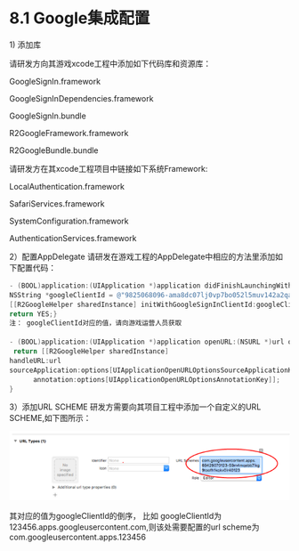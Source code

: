 # 8.1 Google集成配置

1\) 添加库

请研发方向其游戏xcode工程中添加如下代码库和资源库：

 GoogleSignIn.framework 

GoogleSignInDependencies.framework 

GoogleSignIn.bundle

 R2GoogleFramework.framework 

R2GoogleBundle.bundle 

请研发方在其xcode工程项目中链接如下系统Framework:

 LocalAuthentication.framework 

SafariServices.framework

SystemConfiguration.framework

 AuthenticationServices.framework

2）配置AppDelegate 请研发在游戏工程的AppDelegate中相应的方法里添加如下配置代码：

```objectivec
- (BOOL)application:(UIApplication *)application didFinishLaunchingWithOptions:(NSDictionary *)launchOptions {        
NSString *googleClientId = @"9825068096-ama8dc07lj0vp7bo052l5muv142a2qas.apps.googleusercontent.com";     
[[R2GoogleHelper sharedInstance] initWithGoogleSignInClientId:googleClientId];                    
return YES;}
注： googleClientId对应的值，请向游戏运营人员获取

- (BOOL)application:(UIApplication *)application openURL:(NSURL *)url options:(NSDictionary<UIApplicationOpenURLOptionsKey,id> *)options {    
 return [[R2GoogleHelper sharedInstance]
handleURL:url   
sourceApplication:options[UIApplicationOpenURLOptionsSourceApplicationKey]                      
      annotation:options[UIApplicationOpenURLOptionsAnnotationKey]]; 
}
```

3）添加URL SCHEME 研发方需要向其项目工程中添加一个自定义的URL SCHEME,如下图所示：

![](../../../.gitbook/assets/picture3.png)

其对应的值为googleClientId的倒序， 比如 googleClientId为 123456.apps.googleusercontent.com,则该处需要配置的url scheme为 com.googleusercontent.apps.123456

